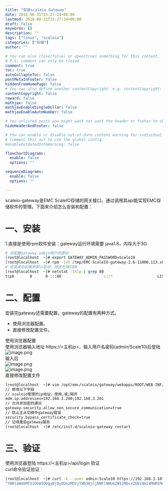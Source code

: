 ```yaml
---
title: "安装scaleio Gateway"
date: 2018-08-31T15:27:24+08:00
lastmod: 2018-08-31T15:27:24+08:00
draft: false
keywords: []
description: ""
tags: ["linux", "scaleio"]
categories: ["存储"]
author: ""

# You can also close(false) or open(true) something for this content.
# P.S. comment can only be closed
comment: true
toc: true
autoCollapseToc: false
postMetaInFooter: false
hiddenFromHomePage: false
# You can also define another contentCopyright. e.g. contentCopyright: "This is another copyright."
contentCopyright: false
reward: false
mathjax: false
mathjaxEnableSingleDollar: false
mathjaxEnableAutoNumber: false

# You unlisted posts you might want not want the header or footer to show
hideHeaderAndFooter: false

# You can enable or disable out-of-date content warning for individual post.
# Comment this out to use the global config.
#enableOutdatedInfoWarning: false

flowchartDiagrams:
  enable: false
  options: ""

sequenceDiagrams: 
  enable: false
  options: ""

---
```


scaleio-gateway是EMC ScaleIO存储的网关接口，通过调用其api能实现EMC存储软件的管理。下面来介绍怎么安装和配置：<br />
<a name="6NhLo"></a>
# 一、安装
1.直接是使用rpm软件安装：gateway运行环境需要 java1.8，内存大于3G
```bash
# 先配置gateway admin用户的密码
[root@localhost  ~]# export GATEWAY_ADMIN_PASSWORD=Scale10 
[root@localhost  ~]# rpm -ivh /tmp/EMC-ScaleIO-gateway-2.6-11000.113.x86_64.rpm 
# 安装成功后服务默认启动，绑定在端口80
[root@localhost  ~]# netstat -tnlp | grep 80 
tcp6       0      0 :::80                   :::*                    LISTEN      4225/java
```
<a name="4rT73"></a>
# 二、配置
安装完gateway还需要配置，gateway的配置有两种方式。

- 使用浏览器配置。
- 直接修改配置文件。



使用浏览器配置<br />使用浏览器输入地址 https://<主机ip>，输入用户名密码(admin/Scale10)后登陆 <br />
![image.png](https://cdn.nlark.com/yuque/0/2020/png/551536/1597714980277-9e0ccd1d-1d8b-4d84-87d5-b593b360c22d.png?x-oss-process=image%2Fresize%2Cw_1016)
<br />输入后<br />
![image.png](https://cdn.nlark.com/yuque/0/2020/png/551536/1597714988515-81f670e6-0c49-4c21-8224-974ef94d8add.png#align=left&display=inline&height=347&margin=%5Bobject%20Object%5D&name=image.png&originHeight=693&originWidth=1010&size=58653&status=done&style=none&width=505)<br />![image.png](https://cdn.nlark.com/yuque/0/2020/png/551536/1597714996738-0534e257-a7a3-404a-9ce8-f42c02feb5a7.png#align=left&display=inline&height=277&margin=%5Bobject%20Object%5D&name=image.png&originHeight=554&originWidth=1202&size=36588&status=done&style=none&width=601)<br />直接修改配置文件
```bash
[root@localhost  ~]# vim /opt/emc/scaleio/gateway/webapps/ROOT/WEB-INF/classes/gatewayUser.properties 
// 修改以下字段
// scaleio管理的ip地址，使用,或;隔开
mdm.ip.addresses=192.168.3.200;192.168.3.201
// 允许非加密的通讯
gateway-security.allow_non_secure_communication=true
// 防止主从切换中gateway错误
security.bypass_certificate_check=true
// 记得重启gateway服务
[root@localhost  ~]# /etc/init.d/scaleio-gateway restart
```
<a name="I1tps"></a>
# 三、验证
使用浏览器登陆 https://<主机ip>/api/login 验证<br />curl命令验证验证：
```bash
[root@localhost  ~]# curl -k --user admin:Scale10 https://192.168.3.107/api/login
"YWRtaW46MTU1ODA5ODgyNjQyODozMDVjYWQ3NjljNWFlNWU4ZWI2MDcxZGNiNmI4MmMzMA"
```

